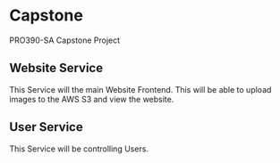 # Capstone
PRO390-SA Capstone Project

## Website Service
This Service will the main Website Frontend. This will be able to upload images to the AWS S3 and view the website.

## User Service
This Service will be controlling Users.
